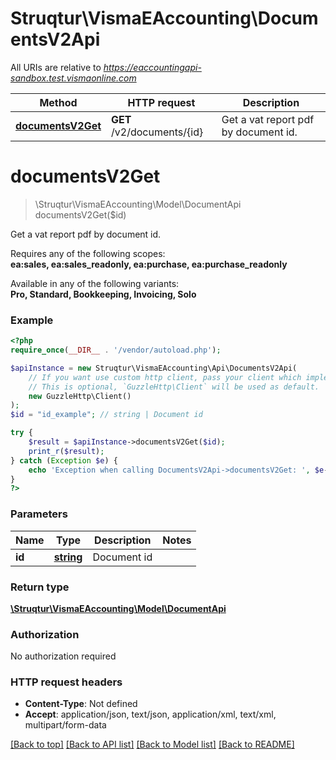 # Struqtur\VismaEAccounting\DocumentsV2Api

All URIs are relative to *https://eaccountingapi-sandbox.test.vismaonline.com*

Method | HTTP request | Description
------------- | ------------- | -------------
[**documentsV2Get**](DocumentsV2Api.md#documentsV2Get) | **GET** /v2/documents/{id} | Get a vat report pdf by document id.


# **documentsV2Get**
> \Struqtur\VismaEAccounting\Model\DocumentApi documentsV2Get($id)

Get a vat report pdf by document id.

<p>Requires any of the following scopes: <br><b>ea:sales, ea:sales_readonly, ea:purchase, ea:purchase_readonly</b></p><p>Available in any of the following variants: <br><b>Pro, Standard, Bookkeeping, Invoicing, Solo</b></p>

### Example
```php
<?php
require_once(__DIR__ . '/vendor/autoload.php');

$apiInstance = new Struqtur\VismaEAccounting\Api\DocumentsV2Api(
    // If you want use custom http client, pass your client which implements `GuzzleHttp\ClientInterface`.
    // This is optional, `GuzzleHttp\Client` will be used as default.
    new GuzzleHttp\Client()
);
$id = "id_example"; // string | Document id

try {
    $result = $apiInstance->documentsV2Get($id);
    print_r($result);
} catch (Exception $e) {
    echo 'Exception when calling DocumentsV2Api->documentsV2Get: ', $e->getMessage(), PHP_EOL;
}
?>
```

### Parameters

Name | Type | Description  | Notes
------------- | ------------- | ------------- | -------------
 **id** | [**string**](../Model/.md)| Document id |

### Return type

[**\Struqtur\VismaEAccounting\Model\DocumentApi**](../Model/DocumentApi.md)

### Authorization

No authorization required

### HTTP request headers

 - **Content-Type**: Not defined
 - **Accept**: application/json, text/json, application/xml, text/xml, multipart/form-data

[[Back to top]](#) [[Back to API list]](../../README.md#documentation-for-api-endpoints) [[Back to Model list]](../../README.md#documentation-for-models) [[Back to README]](../../README.md)

